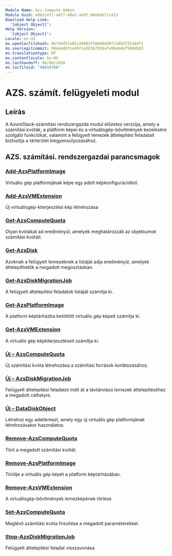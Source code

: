 ```yaml
---
Module Name: Azs.Compute.Admin
Module Guid: e662cef1-a477-40a2-ab9f-06e8de7cc423
Download Help Link:
  '[object Object]': 
Help Version:
  '[object Object]': 
Locale: en-US
ms.openlocfilehash: 8b74dd57a85a39403f56840dd0fc54b3f25184f1
ms.sourcegitcommit: 09eb4dbfcad6fce303b793dafe9bebdef589db03
ms.translationtype: MT
ms.contentlocale: hu-HU
ms.lasthandoff: 08/08/2020
ms.locfileid: "94016766"
---
```

# AZS. számít. felügyeleti modul
## Leírás
A AzureStack-számítási rendszergazda modul előzetes verziója, amely a számítási kvóták, a platform képei és a virtuálisgép-bővítmények kezelésére szolgáló funkciókat, valamint a felügyelt lemezek áttelepítési feladatait biztosítja a tárterület kiegyensúlyozásához.

## AZS. számítási. rendszergazdai parancsmagok
### [Add-AzsPlatformImage](Add-AzsPlatformImage.md)
Virtuális gép platformjának képe egy adott képkonfigurációból.

### [Add-AzsVMExtension](Add-AzsVMExtension.md)
Új virtuálisgép-kiterjesztési kép létrehozása

### [Get-AzsComputeQuota](Get-AzsComputeQuota.md)
Olyan kvótákat ad eredményül, amelyek meghatározzák az objektumok számítási kvótáit.

### [Get-AzsDisk](Get-AzsDisk.md)
Azoknak a felügyelt lemezeknek a listáját adja eredményül, amelyek áttelepíthetők a megadott megosztásban.

### [Get-AzsDiskMigrationJob](Get-AzsDiskMigrationJob.md)
A felügyelt áttelepítési feladatok listáját számítja ki.

### [Get-AzsPlatformImage](Get-AzsPlatformImage.md)
A platform képtárházba betöltött virtuális gép képeit számítja ki.

### [Get-AzsVMExtension](Get-AzsVMExtension.md)
A virtuális gép képkiterjesztéseit számítja ki.

### [Új – AzsComputeQuota](New-AzsComputeQuota.md)
Új számítási kvóta létrehozása a számítási források korlátozásához.

### [Új – AzsDiskMigrationJob](New-AzsDiskMigrationJob.md)
Felügyelt áttelepítési feladatot indít át a távtárolású lemezek áttelepítéséhez a megadott célhelyre.

### [Új – DataDiskObject](New-DataDiskObject.md)
Létrehoz egy adatlemezt, amely egy új virtuális gép platformjának létrehozásakor használatos.

### [Remove-AzsComputeQuota](Remove-AzsComputeQuota.md)
Törli a megadott számítási kvótát.

### [Remove-AzsPlatformImage](Remove-AzsPlatformImage.md)
Törölje a virtuális gép képét a platform képtárházában.

### [Remove-AzsVMExtension](Remove-AzsVMExtension.md)
A virtuálisgép-bővítmények lemezképének törlése

### [Set-AzsComputeQuota](Set-AzsComputeQuota.md)
Meglévő számítási kvóta frissítése a megadott paraméterekkel.

### [Stop-AzsDiskMigrationJob](Stop-AzsDiskMigrationJob.md)
Felügyelt áttelepítési feladat visszavonása

